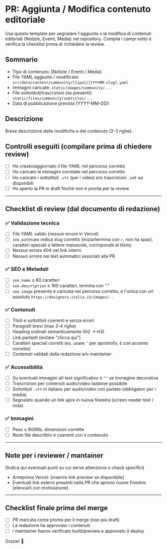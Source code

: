 # PR: Aggiunta / Modifica contenuto editoriale

Usa questo template per segnalare l'aggiunta o la modifica di contenuti editoriali (Notizie, Eventi, Media) nel repository.
Compila i campi sotto e verifica la checklist prima di richiedere la review.

## Sommario
- Tipo di contenuto: [Notizie / Eventi / Media]
- File YAML aggiunto / modificato: `src/data/content/community/[tipo]/[YYYYMM-slug].yaml`
- Immagini caricate: `static/images/community/...`
- File sottotitoli/trascrizioni (se presenti): `static/files/community/subtitles/...`
- Data di pubblicazione prevista (YYYY-MM-DD):

## Descrizione
Breve descrizione delle modifiche e del contenuto (2-3 righe):

## Controlli eseguiti (compilare prima di chiedere review)
- [ ] Ho creato/aggiornato il file YAML nel percorso corretto
- [ ] Ho caricato le immagini correlate nel percorso corretto
- [ ] Ho caricato i sottotitoli `.vtt` (per i video) e/o trascrizioni `.odt` se disponibili
- [ ] Ho aperto la PR in draft finché non è pronta per la review

---

## Checklist di review (dal documento di redazione)

### ✅ Validazione tecnica
- [ ] File YAML valido (nessun errore in Vercel)
- [ ] `seo.pathname` indica slug corretto (inizia/termina con `/`, non ha spazi, caratteri speciali o lettere maiuscole, corrisponde al titolo)
- [ ] Nessun errore 404 nei link interni
- [ ] Nessun errore nei test automatici associati alla PR

### ✅ SEO e Metadati
- [ ] `seo.name` ≤ 60 caratteri
- [ ] `seo.description` ≤ 160 caratteri, termina con "."
- [ ] `seo.image` presente e caricata nel percorso corretto, è l'unica con url assoluto `https://designers.italia.it/images/..`

### ✅ Contenuti
- [ ] Titoli e sottotitoli coerenti e senza errori
- [ ] Paragrafi brevi (max 3-4 righe)
- [ ] Heading ordinati semanticamente (H2 → H3)
- [ ] Link parlanti (evitare "clicca qui")
- [ ] Caratteri speciali corretti (es. usare `’` per apostrofo, `È` con accento corretto)
- [ ] Contenuti validati dalla redazione e/o maintainer

### ✅ Accessibilità
- [ ] Su eventuali immagini alt text significativo o `""` se immagine decorativa
- [ ] Trascrizioni per contenuti audio/video laddove possibile
- [ ] Sottotitoli `.vtt` in italiano per audio/video con parlato (obbligatori per i media)
- [ ] Segnalato quando un link apre in nuova finestra (screen reader text / nota)

### ✅ Immagini
- [ ] Peso ≤ 800Kb, dimensioni corrette
- [ ] Nomi file descrittivi e coerenti con il contenuto

---

## Note per i reviewer / mantainer
(Indica qui eventuali punti su cui serve attenzione o check specifici)

- Anteprima Vercel: [inserire link preview se disponibile]
- Eventuali link esterni presenti nella PR che aprono nuove finestre: [elencarli con motivazione]

---

## Checklist finale prima del merge
- [ ] PR marcata come pronta per il merge (non più draft)
- [ ] La redazione ha approvato i contenuti
- [ ] I maintainer hanno verificato build/preview e approvato il deploy

Grazie! :rocket:
